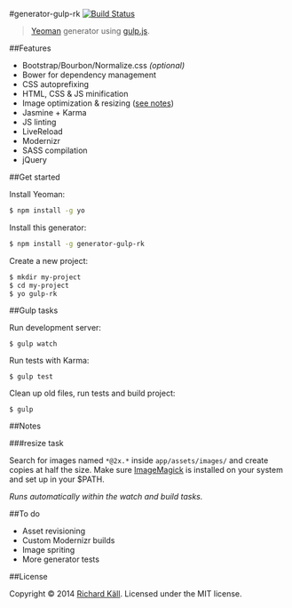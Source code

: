 #generator-gulp-rk [![Build Status](https://travis-ci.org/richardkall/generator-gulp-rk.svg?branch=master)](https://travis-ci.org/richardkall/generator-gulp-rk)

>[Yeoman](http://yeoman.io) generator using [gulp.js](http://gulpjs.com).

##Features
- Bootstrap/Bourbon/Normalize.css _(optional)_
- Bower for dependency management
- CSS autoprefixing
- HTML, CSS & JS minification
- Image optimization & resizing ([see notes](#resize-task))
- Jasmine + Karma
- JS linting
- LiveReload
- Modernizr
- SASS compilation
- jQuery

##Get started

Install Yeoman:

```bash
$ npm install -g yo
```

Install this generator:

```bash
$ npm install -g generator-gulp-rk
```

Create a new project:

```bash
$ mkdir my-project
$ cd my-project
$ yo gulp-rk
```

##Gulp tasks

Run development server:

```
$ gulp watch
```

Run tests with Karma:

```
$ gulp test
```

Clean up old files, run tests and build project:

```
$ gulp
```

##Notes

###resize task

Search for images named `*@2x.*` inside `app/assets/images/` and create copies at half the size. Make sure [ImageMagick](http://www.imagemagick.org/) is installed on your system and set up in your $PATH.

*Runs automatically within the watch and build tasks.*

##To do
- Asset revisioning
- Custom Modernizr builds
- Image spriting
- More generator tests

##License

Copyright © 2014 [Richard Käll](http://richardkall.se). Licensed under the MIT license.
